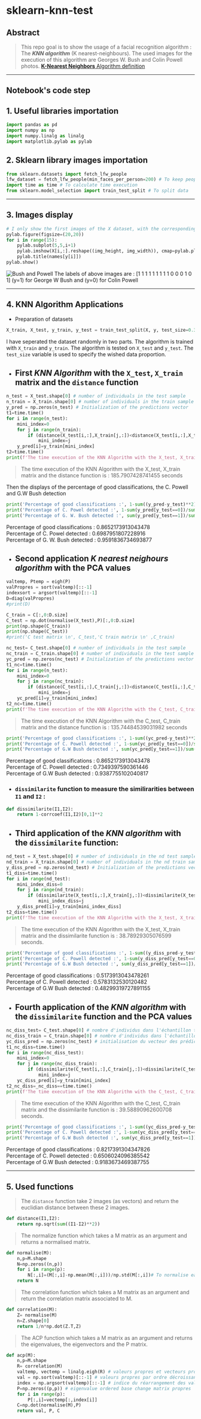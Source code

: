 # sklearn-knn-test
## Abstract
 > This repo goal is to show the usage of a facial recognition algorithm : The _**KNN algorithm**_ (K nearest-neighbours). The used images for the execution of this algorithm are Georges W. Bush and Colin Powell photos. [**K-Nearest Neighbors** Algorithm definition](https://en.wikipedia.org/wiki/K-nearest_neighbors_algorithm "k-nearest neighbors algorithm")
___
## Notebook's code step

## 1. Useful libraries importation
```python
import pandas as pd
import numpy as np
import numpy.linalg as linalg
import matplotlib.pylab as pylab
```
## 2. Sklearn library images importation
```python
from sklearn.datasets import fetch_lfw_people
lfw_dataset = fetch_lfw_people(min_faces_per_person=200) # To keep people who got 200 images or more
import time as time # To calculate time execution
from sklearn.model_selection import train_test_split # To split data
```
___
## 3. Images display
```python
# I only show the first images of the X dataset, with the corresponding names
pylab.figure(figsize=(20,20))
for i in range(15):
    pylab.subplot(5,5,i+1)
    pylab.imshow(X[i,:].reshape((img_height, img_width)), cmap=pylab.plt.cm.gray) # figure's display
    pylab.title(names[y[i]])
pylab.show()
```
![Bush and Powell](bush_powell.png)
The labels of above images are : [1 1 1 1 1 1 1 1 1 0 0 0 1 0 1] (y=1) for George W Bush and (y=0) for Colin Powell
___
## 4. **KNN Algorithm** Applications
* Preparation of datasets
```python
X_train, X_test, y_train, y_test = train_test_split(X, y, test_size=0.3)
```
I have seperated the dataset randomly in two parts. The algorithm is trained with `X_train` and `y_train`. The algorithm is tested on `X_test` and `y_test`. The `test_size` variable is used to specify the wished data proportion.
* ## First _KNN Algorithm_ with the `X_test`, `X_train` matrix and the `distance` function
```python
n_test = X_test.shape[0] # number of individuals in the test sample
n_train = X_train.shape[0] # number of individuals in the train sample
y_pred = np.zeros(n_test) # Initialization of the predictions vector
t1=time.time()
for i in range(n_test):
    mini_index=0
    for j in range(n_train):
        if (distance(X_test[i,:],X_train[j,:])<distance(X_test[i,:],X_train[mini_index,:])):
            mini_index=j
    y_pred[i]=y_train[mini_index]
t2=time.time()
print(f'The time execution of the KNN Algorithm with the X_test, X_train matrix and the distance function is : {t2-t1} seconds')
```
> The time execution of the KNN Algorithm with the X_test, X_train matrix and the distance function is : 185.7907428741455 seconds

Then the displays of the percentage of good classifications, the C. Powell and G.W Bush detection

```python
print('Percentage of good classifications :', 1-sum((y_pred-y_test)**2)/n_test)
print('Percentage of C. Powel detected :', 1-sum(y_pred[y_test==0])/sum(y_test==0))
print('Percentage of G. W. Bush detected :', sum(y_pred[y_test==1])/sum(y_test==1))
```
Percentage of good classifications : 0.8652173913043478\
Percentage of C. Powel detected : 0.6987951807228916\
Percentage of G. W. Bush detected : 0.9591836734693877

* ## Second application _**K nearest neighours algorithm**_  with the PCA values
```python
valtemp, Ptemp = eigh(P)
valPropres = sort(valtemp)[::-1]
indexsort = argsort(valtemp)[::-1]
D=diag(valPropres)
#print(D)
```
```python
C_train = C[:,0:D.size]
C_test = np.dot(normalise(X_test),P)[:,0:D.size]
print(np.shape(C_train))
print(np.shape(C_test))
#print('C test matrix \n', C_test,'C train matrix \n' ,C_train)
```
```python
nc_test= C_test.shape[0] # number of individuals in the test sample
nc_train = C_train.shape[0] # number of individuals in the test sample
yc_pred = np.zeros(nc_test) # Initialization of the predictions vector
t1_nc=time.time()
for i in range(n_test):
    mini_index=0
    for j in range(nc_train):
        if (distance(C_test[i,:],C_train[j,:])<distance(C_test[i,:],C_train[mini_index,:])):
            mini_index=j
    yc_pred[i]=y_train[mini_index]
t2_nc=time.time()
print(f'The time execution of the KNN Algorithm with the C_test, C_train matrix and the distance function is : {t2_nc-t1_nc} seconds')
```
> The time execution of the KNN Algorithm with the C_test, C_train matrix and the distance function is : 135.74484539031982 seconds
```python
print('Percentage of good classifications :', 1-sum((yc_pred-y_test)**2)/nc_test)
print('Percentage of C. Powell detected :', 1-sum(yc_pred[y_test==0])/sum(y_test==0))
print('Percentage of G.W Bush detected :', sum(yc_pred[y_test==1])/sum(y_test==1))
```
Percentage of good classifications : 0.8652173913043478\
Percentage of C. Powell detected : 0.7349397590361446\
Percentage of G.W Bush detected : 0.9387755102040817

* ### `dissimilarite` function to measure the similirarities between `I1` and `I2` : 

```python
def dissimilarite(I1,I2):
    return 1-corrcoef(I1,I2)[0,1]**2
```

* ## Third application of the _**KNN algorithm**_ with the `dissimilarite` function:

```python
nd_test = X_test.shape[0] # number of individuals in the nd test sample
nd_train = X_train.shape[0] # number of individuals in the nd train sample
y_diss_pred = np.zeros(nd_test) # Initialization of the predictions vector
t1_diss=time.time()
for i in range(nd_test):
    mini_index_diss=0
    for j in range(nd_train):
        if (dissimilarite(X_test[i,:],X_train[j,:])<dissimilarite(X_test[i,:],X_train[mini_index,:])):
            mini_index_diss=j
    y_diss_pred[i]=y_train[mini_index_diss]
t2_diss=time.time()
print(f'The time execution of the KNN Algorithm with the X_test, X_train matrix and the dissimilarite function is : {t2_diss-t1_diss} seconds.')
```
> The time execution of the KNN Algorithm with the X_test, X_train matrix and the dissimilarite function is : 38.78929305076599 seconds.

```python
print('Percentage of good classifications :', 1-sum((y_diss_pred-y_test)**2)/nd_test)
print('Percentage of C. Powell detected :', 1-sum(y_diss_pred[y_test==0])/sum(y_test==0))
print('Percentage of G.W Bush detected :', sum(y_diss_pred[y_test==1])/sum(y_test==1))
```
Percentage of good classifications : 0.5173913043478261\
Percentage of C. Powell detected : 0.5783132530120482\
Percentage of G.W Bush detected : 0.48299319727891155

* ## Fourth application of the _**KNN algorithm**_ with the `dissimilarite` function and the PCA values

```python
nc_diss_test= C_test.shape[0] # nombre d'individus dans l'échantillon test
nc_diss_train = C_train.shape[0] # nombre d'individus dans l'échantillon train
yc_diss_pred = np.zeros(nc_test) # initialisation du vecteur des prédictions
t1_nc_diss=time.time()
for i in range(nc_diss_test):
    mini_index=0
    for j in range(nc_diss_train):
        if (dissimilarite(C_test[i,:],C_train[j,:])<dissimilarite(C_test[i,:],C_train[mini_index,:])):
            mini_index=j
    yc_diss_pred[i]=y_train[mini_index]
t2_nc_diss=_nc_diss==time.time()
print(f'The time execution of the KNN Algorithm with the C_test, C_train matrix and the dissimilarite function is : {t2_nc_diss-t1_nc_diss} seconds.')
```
  > The time execution of the KNN Algorithm with the C_test, C_train matrix and the dissimilarite function is : 39.58890962600708 seconds.

```python
print('Percentage of good classifications :', 1-sum((yc_diss_pred-y_test)**2)/nc_diss_test)
print('Percentage of C. Powell detected :', 1-sum(yc_diss_pred[y_test==0])/sum(y_test==0))
print('Percentage of G.W Bush detected :', sum(yc_diss_pred[y_test==1])/sum(y_test==1))
```
Percentage of good classifications : 0.8217391304347826\
Percentage of C. Powell detected : 0.6506024096385542\
Percentage of G.W Bush detected : 0.9183673469387755

___
## 5. Used functions
> The `distance` function take 2 images (as vectors) and return the euclidian distance between these 2 images.
```python
def distance(I1,I2):
    return np.sqrt(sum((I1-I2)**2))
```

> The normalize function which takes a M matrix as an argument and returns a normalised matrix.

```python
def normalise(M):
    n,p=M.shape
    N=np.zeros((n,p))
    for i in range(p):
        N[:,i]=(M[:,i]-np.mean(M[:,i]))/np.std(M[:,i])# To normalise each row
    return N
```
> The correlation function which takes a M matrix as an argument and return the correlation matrix associated to M.

```python
def correlation(M):
    Z= normalise(M)
    n=Z.shape[0]
    return 1/n*np.dot(Z.T,Z)
```
> The ACP function which takes a M matrix as an argument and returns the eigenvalues, the eigenvectors and the P matrix.
```python
def acp(M):
    n,p=M.shape
    R= correlation(M)
    valtemp, vectemp = linalg.eigh(R) # valeurs propres et vecteurs propres de la matrice de corrélation
    val = np.sort(valtemp)[::-1] # valeurs propres par ordre décroissant
    index = np.argsort(valtemp)[::-1] # indice du réarrangement des valeurs propres par ordre décroissant
    P=np.zeros((p,p)) # eigenvalue ordered base change matrix propres
    for i in range(p):
        P[:,i]=vectemp[:,index[i]]
    C=np.dot(normalise(M),P)
    return val, P, C
```